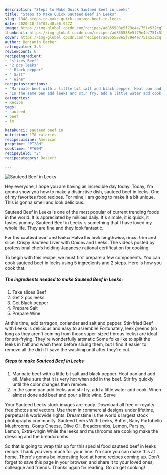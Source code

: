 ```yaml
---
description: "Steps to Make Quick Sauteed Beef in Leeks"
title: "Steps to Make Quick Sauteed Beef in Leeks"
slug: 1348-steps-to-make-quick-sauteed-beef-in-leeks
date: 2020-10-25T02:48:56.927Z
image: https://img-global.cpcdn.com/recipes/ad855588e5f79e4e/751x532cq70/sauteed-beef-in-leeks-recipe-main-photo.jpg
thumbnail: https://img-global.cpcdn.com/recipes/ad855588e5f79e4e/751x532cq70/sauteed-beef-in-leeks-recipe-main-photo.jpg
cover: https://img-global.cpcdn.com/recipes/ad855588e5f79e4e/751x532cq70/sauteed-beef-in-leeks-recipe-main-photo.jpg
author: Benjamin Barber
ratingvalue: 3.3
reviewcount: 6
recipeingredient:
- "slices Beef"
- "2 pcs leeks"
- " Black pepper"
- " Salt"
- " Wine"
recipeinstructions:
- "Marinate beef with a little bit salt and black pepper. Heat pan and add oil. Make sure that it is very hot when add in the beef. Stir fry quickly until the color changes then remove."
- "In the same pan add leeks and stir fry, add a little water add cook. When almost done add beef and pour a little wine. Serve"
categories:
- Recipe
tags:
- sauteed
- beef
- in

katakunci: sauteed beef in 
nutrition: 178 calories
recipecuisine: American
preptime: "PT28M"
cooktime: "PT60M"
recipeyield: "2"
recipecategory: Dessert

---
```



![Sauteed Beef in Leeks](https://img-global.cpcdn.com/recipes/ad855588e5f79e4e/751x532cq70/sauteed-beef-in-leeks-recipe-main-photo.jpg)

Hey everyone, I hope you are having an incredible day today. Today, I'm gonna show you how to make a distinctive dish, sauteed beef in leeks. One of my favorites food recipes. For mine, I am going to make it a bit unique. This is gonna smell and look delicious.

Sauteed Beef in Leeks is one of the most popular of current trending foods in the world. It is appreciated by millions daily. It's simple, it is quick, it tastes yummy. Sauteed Beef in Leeks is something that I have loved my whole life. They are fine and they look fantastic.

For the sautéed beef and leeks: Halve the leek lengthwise, rinse, trim and slice. Crispy Sautéed Liver with Onions and Leeks. The videos posted by professional chefs holding Japanese national certification for cooking.


To begin with this recipe, we must first prepare a few components. You can cook sauteed beef in leeks using 5 ingredients and 2 steps. Here is how you cook that.

<!--inarticleads1-->

##### The ingredients needed to make Sauteed Beef in Leeks:

1. Take slices Beef
1. Get 2 pcs leeks
1. Get  Black pepper
1. Prepare  Salt
1. Prepare  Wine


At this time, add tarragon, coriander and salt and pepper. Stir-fried Beef with Leeks is delicious and easy to assemble! Fortunately, leek greens (so long as they aren&#39;t coming from those super-sized fibrous leeks) are ideal for stir-frying. They&#39;re wonderfully aromatic Some folks like to split the leeks in half and wash them before slicing them, but I find it easier to remove all the dirt if I save the washing until after they&#39;re cut. 

<!--inarticleads2-->

##### Steps to make Sauteed Beef in Leeks:

1. Marinate beef with a little bit salt and black pepper. Heat pan and add oil. Make sure that it is very hot when add in the beef. Stir fry quickly until the color changes then remove.
1. In the same pan add leeks and stir fry, add a little water add cook. When almost done add beef and pour a little wine. Serve


Your Sauteed Leeks stock images are ready. Download all free or royalty-free photos and vectors. Use them in commercial designs under lifetime, perpetual &amp; worldwide rights. Dreamstime is the world`s largest stock photography community. Sauteed Leeks With Leeks, Butter, Baby Portobello Mushrooms, Goats Cheese, Olive Oil, Breadcrumbs, Lemon, Parsley, Lemon, Extra-virgin While the leeks and mushrooms are cooking make the dressing and the breadcrumbs. 

So that is going to wrap this up for this special food sauteed beef in leeks recipe. Thank you very much for your time. I'm sure you can make this at home. There's gonna be interesting food at home recipes coming up. Don't forget to save this page in your browser, and share it to your loved ones, colleague and friends. Thanks again for reading. Go on get cooking!
